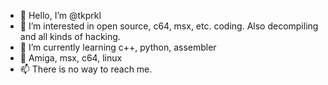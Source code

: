 - 👋 Hello, I’m @tkprkl
- 👀 I’m interested in open source, c64, msx, etc. coding. Also decompiling and all kinds of hacking.
- 🌱 I’m currently learning c++, python, assembler
- 💞️ Amiga, msx, c64, linux
- 📫 There is no way to reach me.
